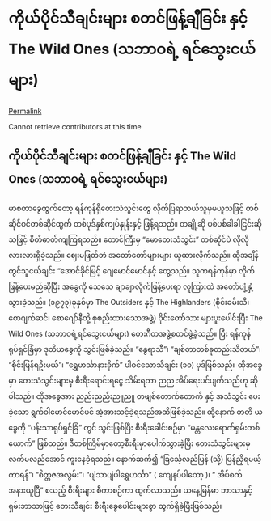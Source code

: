 # ကိုယ်ပိုင်သီချင်းများ စတင်ဖြန့်ချီခြင်း နှင့် The Wild Ones \(သဘာဝရဲ့ ရင်သွေးငယ်များ\)

[Permalink](https://github.com/mgyannainglin/saihteesaing/blob/235ecddf723456ea87820f573ab1091c65c1a24a/starting-pro-singer.md)

Cannot retrieve contributors at this time

## ကိုယ်ပိုင်သီချင်းများ စတင်ဖြန့်ချီခြင်း နှင့် The Wild Ones \(သဘာဝရဲ့ ရင်သွေးငယ်များ\)

မာစတာခွေထွက်တော့ ရန်ကုန်ရှိတေးသံသွင်းတွေ လိုက်ပြရာဘယ်သူမှမယူသဖြင့် တစ်ဆိုင်ဝင်တစ်ဆိုင်ထွက် တစ်ပုဒ်နှစ်ကျပ်နှုန်းနှင့် ဖြန့်ရသည်။ တချို့ဆို ပစ်ပစ်ခါခါငြင်းဆိုသဖြင့် စိတ်ဓာတ်ကျကြရသည်။ တောင်ကြီးမှ “မောတေးသံသွင်း” တစ်ဆိုင်ပဲ လိုလို လားလားရှိခဲ့သည်။ ဈေးမဖြတ်ဘဲ အတော်တော်များများ ယူထားလိုက်သည်။ ထိုအချိန် တွင်သူငယ်ချင်း “အောင်ခိုင်မြင့် ဂျေမောင်မောင်နှင့် တွေ့သည်။ သူကရန်ကုန်မှာ လိုက်ဖြန့်ပေးမည်ဆိုပြီး အခွေကို သေသေ ချာချာလိုက်ဖြန့်ပေးရာ လူကြားထဲ အတော်ပျံ့နှံ့သွားခဲ့သည်။ \(၁၉၇၃\)ခုနှစ်မှာ The Outsiders နှင့် The Highlanders \(စိုင်းခမ်းသီ၊ စောဂျက်ဆင်၊ စောဂျော်နီတို့ စုစည်းထားသောအဖွဲ့\) ဝိုင်းတော်သား များပူးပေါင်းပြီး The Wild Ones \(သဘာဝရဲ့ရင်သွေးငယ်များ\) တေးဂီတအဖွဲ့စတင်ဖွဲ့ခဲ့သည်။ ပြီး ရန်ကုန်ရုပ်ရှင်ခြံမှာ ဒုတိယခွေကို သွင်းဖြစ်ခဲ့သည်။ “နွေရာသီ”၊ “ချစ်တာတစ်ခုတည်းသိတယ်”၊ “စိုင်းပြန်ရဦးမယ်”၊ “ရွှေဟင်္သာနားခိုက်” ပါဝင်သောသီချင်း \(၁၀\) ပုဒ်ဖြစ်သည်။ ထိုအခွေမှာ တေးသံသွင်းများမှ စီးရီးရောင်းရငွေ သိမ်းရတာ ညည အိပ်ရေးပင်ပျက်သည်ဟု ဆိုပါသည်။ ထိုအခွေအား ညည်းညည်းညူညူ တဖျစ်တောက်တောက် နှင့် အသံသွင်း ပေးခဲ့သော ရွက်ဝါမောင်မောင်ပင် အံ့အားသင့်ခဲ့ရသည်အထိဖြစ်ခဲ့သည်။ ထို့နောက် တတိ ယခွေကို “ပန်းသာရုပ်ရှင်ခြံ” တွင် သွင်းဖြစ်ပြီး စီးရီးခေါင်းစဉ်မှာ “မန္တလေးရောက်ရှမ်းတစ်ယောက်” ဖြစ်သည်။ ဒီတစ်ကြိမ်မှာတော့စီးရီးမှာပေါက်သွားခဲ့ပြီး တေးသံသွင်းများမှ လက်မလည်အောင် ကူးနေခဲ့ရသည်။ နောက်ဆက်၍ “ခြင်္သေ့လည်ပြန် \(သို့\) ပြန်ညှိရမယ့်ကာရန်”၊ “စိတ္တဇအလွမ်း”၊ “ပျံသာပျံပါရွှေဟင်္သာ” \( ကျေနပ်ပါတော့ \)၊ “ အိပ်စက်အနားယူပြီ” စသည့် စီးရီးများ စီကာစဉ်ကာ ထွက်လာသည်။ ယနေ့မြန်မာ ဘာသာနှင့် ရှမ်းဘာသာဖြင့် တေးသီချင်း စီးရီးခွေပေါင်းများစွာ ထွက်ရှိခဲ့ပြီးဖြစ်သည်။

